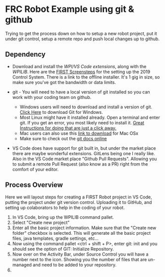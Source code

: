 # FRC Robot Example using git & github

Trying to get the process down on how to setup a new robot project, put it under git control, setup a remote repo and push local changes up to github.

## Dependency 
* Download and install the *WPI/VS Code extensions*, along with the *WPILIB*. Here are the [FIRST Screensteps](http://wpilib.screenstepslive.com/s/currentCS/m/getting_started) for the setting up the 2019 Control System. There is a link to the offline installer. It's 1 gig in size, so make sure you've got the bandwidth or data limits. 

* git - You will need to have a local version of git installed so you can work with your coding team on github.
    * Windows users will need to download and install a version of git. [Click Here](https://git-scm.com/downloads/win) to download Git for Windows.  
    * Most Linux might have it installed already.  Open a terminal and enter git.  If you get an error, you most likely need to install it. [Great Instructions for doing that are just a click away.](https://git-scm.com/download/linux)
    * Mac users can also use this [link to download](https://git-scm.com/download/mac) for Mac OSx
    * Make sure to check out the [git docs online](https://git-scm.com/docs)

* VS Code does have support for git built in, but under the market place there are maybe wonderful extensions. GitLens being one I really like. Also in the VS Code market place "Github Pull Requests".  Allowing you to submit a remote Pull Request (also know as a PR) right from the comfort of your editor.

## Process Overview
Here we will layout steps for creating a FIRST Robot project in VS Code, putting the project under git version control. Uploading it to GitHub, and setting up colaborators to help in the coding of your robot.

1. In VS Code, bring up the WPILIB command pallet. 
2. Select "Create new project"
3. Enter all the basic project information. Make sure that the "Create new folder" checkbox is selected.  This will generate all the basic project files, java templates, gradle settings, etc...
4. Now using the command pallet <ctrl + shift + P>, enter git: init and you should see the option of GIT: Initialize Repository.
5. Now over on the Activity Bar, under Source Control you will have a number next to the icon.  Showing you the number of files that are un-managed and need to be added to your repository.
6. 